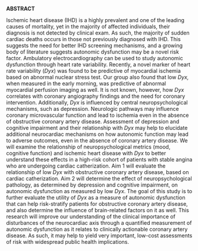 **ABSTRACT**

Ischemic heart disease (IHD) is a highly prevalent and one of the
leading causes of mortality, yet in the majority of affected
individuals, their diagnosis is not detected by clinical exam. As such,
the majority of sudden cardiac deaths occurs in those not previously
diagnosed with IHD. This suggests the need for better IHD screening
mechanisms, and a growing body of literature suggests autonomic
dysfunction may be a novel risk factor. Ambulatory electrocardiography
can be used to study autonomic dysfunction through heart rate
variability. Recently, a novel marker of heart rate variability (*Dyx*)
was found to be predictive of myocardial ischemia based on abnormal
nuclear stress test. Our group also found that low *Dyx,* when measured
in the early morning, was predictive of abnormal myocardial perfusion
imaging as well. It is not known, however, how *Dyx* correlates with
coronary angiography findings and the need for coronary intervention.
Additionally, *Dyx* is influenced by central neuropsychological
mechanisms, such as depression. Neurologic pathways may influence
coronary microvascular function and lead to ischemia even in the absence
of obstructive coronary artery disease. Assessment of depression and
cognitive impairment and their relationship with *Dyx* may help to
elucidate additional neurocardiac mechanisms on how autonomic function
may lead to adverse outcomes, even in the absence of coronary artery
disease. We will examine the relationship of neuropsychological metrics
(mood, cognitive function) and ischemic heart disease with *Dyx* to
better understand these effects in a high-risk cohort of patients with
stable angina who are undergoing cardiac catherization. Aim 1 will
evaluate the relationship of low *Dyx* with obstructive coronary artery
disease, based on cardiac catherization. Aim 2 will determine the effect
of neuropsychological pathology, as determined by depression and
cognitive impairment, on autonomic dysfunction as measured by low *Dyx*.
The goal of this study is to further evaluate the utility of *Dyx* as a
measure of autonomic dysfunction that can help risk-stratify patients
for obstructive coronary artery disease, and also determine the
influence of brain-related factors on it as well. This research will
improve our understanding of the clinical importance of disturbances of
the neurocardiac axis through a quantified measurement of autonomic
dysfunction as it relates to clinically actionable coronary artery
disease. As such, it may help to yield very important, low-cost
assessments of risk with widespread public health implications.
